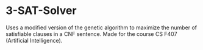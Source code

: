 # 3-SAT-Solver
Uses a modified version of the genetic algorithm to maximize the number of satisfiable clauses in a CNF sentence. Made for the course CS F407 (Artificial Intelligence).
